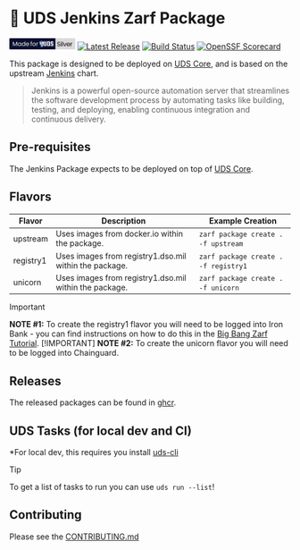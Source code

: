 # 🏪 UDS Jenkins Zarf Package

[<img alt="Made for UDS" src="https://raw.githubusercontent.com/defenseunicorns/uds-common/refs/heads/main/docs/assets/made-for-uds-silver.svg" height="20px"/>](https://github.com/defenseunicorns/uds-core)
[![Latest Release](https://img.shields.io/github/v/release/defenseunicorns/uds-package-jenkins)](https://github.com/defenseunicorns/uds-package-jenkins/releases)
[![Build Status](https://img.shields.io/github/actions/workflow/status/defenseunicorns/uds-package-jenkins/release.yaml)](https://github.com/defenseunicorns/uds-package-jenkins/actions/workflows/release.yaml)
[![OpenSSF Scorecard](https://api.securityscorecards.dev/projects/github.com/defenseunicorns/uds-package-jenkins/badge)](https://api.securityscorecards.dev/projects/github.com/defenseunicorns/uds-package-jenkins)

This package is designed to be deployed on [UDS Core](https://github.com/defenseunicorns/uds-core), and is based on the upstream [Jenkins](https://github.com/jenkinsci/helm-charts/tree/main/charts/jenkins) chart.

> Jenkins is a powerful open-source automation server that streamlines the software development process by automating tasks like building, testing, and deploying, enabling continuous integration and continuous delivery.

## Pre-requisites

The Jenkins Package expects to be deployed on top of [UDS Core](https://github.com/defenseunicorns/uds-core).

## Flavors

| Flavor    | Description                                                      | Example Creation                     |
| --------- | ---------------------------------------------------------------- | ------------------------------------ |
| upstream  | Uses images from docker.io within the package.                   | `zarf package create . -f upstream`  |
| registry1 | Uses images from registry1.dso.mil within the package.           | `zarf package create . -f registry1` |
| unicorn   | Uses images from registry1.dso.mil within the package.           | `zarf package create . -f unicorn`   |

> [!IMPORTANT]
> **NOTE #1:** To create the registry1 flavor you will need to be logged into Iron Bank - you can find instructions on how to do this in the [Big Bang Zarf Tutorial](https://docs.zarf.dev/tutorials/6-big-bang/#setup).
> [!IMPORTANT]
> **NOTE #2:** To create the unicorn flavor you will need to be logged into Chainguard.

## Releases

The released packages can be found in [ghcr](https://github.com/defenseunicorns/uds-package-jenkins/pkgs/container/packages%2Fuds%2Fjenkins).

## UDS Tasks (for local dev and CI)

*For local dev, this requires you install [uds-cli](https://github.com/defenseunicorns/uds-cli?tab=readme-ov-file#install)

> [!TIP]
> To get a list of tasks to run you can use `uds run --list`!

## Contributing

Please see the [CONTRIBUTING.md](./CONTRIBUTING.md)
